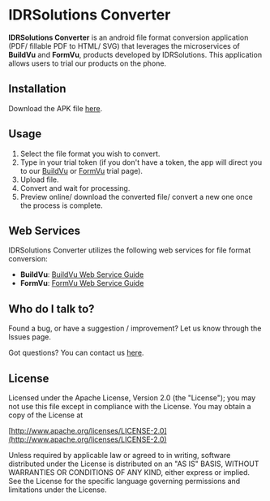 # IDRSolutions Converter

**IDRSolutions Converter** is an android file format conversion application (PDF/ fillable PDF to HTML/ SVG) that leverages the microservices of **BuildVu** and **FormVu**, products developed by IDRSolutions. This application allows users to trial our products on the phone.

## Installation
Download the APK file [here](https://github.com/XinyuZ0416/IDRSolutions-converter-app/tree/master/build/app/outputs/flutter-apk).

## Usage
1. Select the file format you wish to convert.
2. Type in your trial token (if you don't have a token, the app will direct you to our [BuildVu](https://www.idrsolutions.com/buildvu/trial-download) or [FormVu](https://www.idrsolutions.com/formvu/trial-download) trial page).
3. Upload file.
4. Convert and wait for processing.
5. Preview online/ download the converted file/ convert a new one once the process is complete.

## Web Services
IDRSolutions Converter utilizes the following web services for file format conversion:

- **BuildVu**: [BuildVu Web Service Guide](https://support.idrsolutions.com/buildvu/host-a-web-service/)
- **FormVu**: [FormVu Web Service Guide](https://support.idrsolutions.com/formvu/host-a-web-service/)

## Who do I talk to? 

Found a bug, or have a suggestion / improvement? Let us know through the Issues page.

Got questions? You can contact us [here](https://idrsolutions.my.site.com/s/request).

## License
Licensed under the Apache License, Version 2.0 (the "License");
you may not use this file except in compliance with the License.
You may obtain a copy of the License at

[http://www.apache.org/licenses/LICENSE-2.0](http://www.apache.org/licenses/LICENSE-2.0)

Unless required by applicable law or agreed to in writing, software
distributed under the License is distributed on an "AS IS" BASIS,
WITHOUT WARRANTIES OR CONDITIONS OF ANY KIND, either express or implied.
See the License for the specific language governing permissions and
limitations under the License.